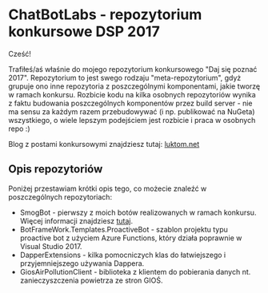 # ChatBotLabs - repozytorium konkursowe DSP 2017

Cześć!

Trafiłeś/aś właśnie do mojego repozytorium konkursowego "Daj się poznać 2017".
Repozytorium to jest swego rodzaju "meta-repozytorium", gdyż grupuje ono inne repozytoria z poszczególnymi komponentami, jakie tworzę w ramach konkursu.
Rozbicie kodu na kilka osobnych repozytoriów wynika z faktu budowania poszczególnych komponentów przez build server - nie ma sensu za każdym razem przebudowywać (i np. publikować na NuGeta) wszystkiego, o wiele lepszym podejściem jest rozbicie i praca w osobnych repo :)

Blog z postami konkursowymi znajdziesz tutaj:  [luktom.net](http://luktom.net)

## Opis repozytoriów

Poniżej przestawiam krótki opis tego, co możecie znaleźć w poszczególnych repozytoriach:

* SmogBot - pierwszy z moich botów realizowanych w ramach konkursu. Więcej informacji znajdziesz [tutaj](http://luktom.net/e1032-smogbot-wprowadzenie-do-projektu).
* BotFrameWork.Templates.ProactiveBot - szablon projektu typu proactive bot z użyciem Azure Functions, który działa poprawnie w Visual Studio 2017.
* DapperExtensions - kilka pomocniczych klas do łatwiejszego i przyjemniejszego używania Dappera.
* GiosAirPollutionClient - biblioteka z klientem do pobierania danych nt. zanieczyszczenia powietrza ze stron GIOŚ.
